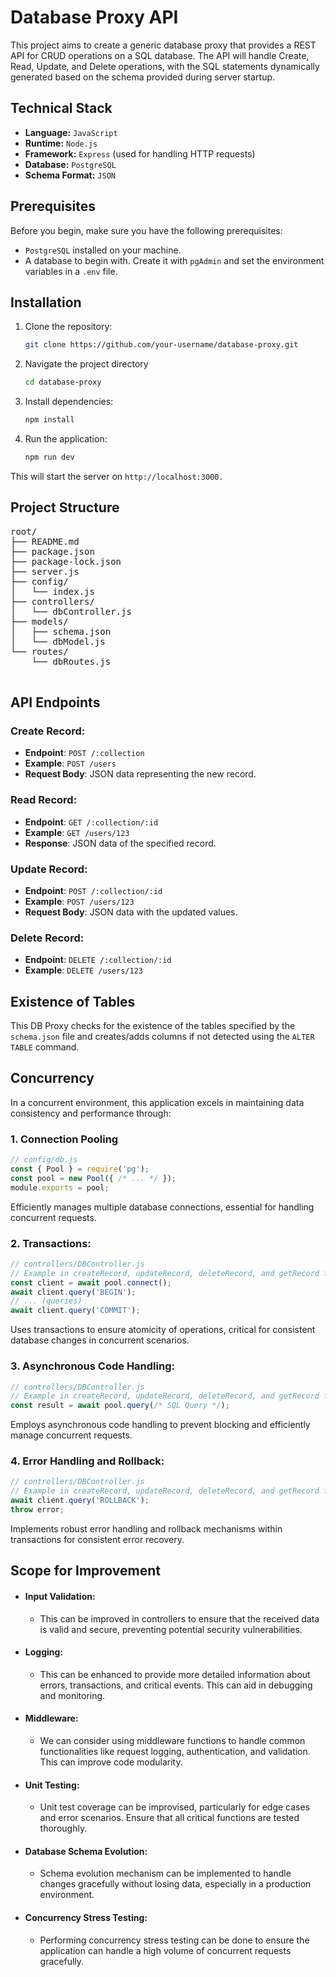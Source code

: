 # Database Proxy API

This project aims to create a generic database proxy that provides a REST API for CRUD operations on a SQL database. The API will handle Create, Read, Update, and Delete operations, with the SQL statements dynamically generated based on the schema provided during server startup.

## Technical Stack

- **Language:** `JavaScript`
- **Runtime:** `Node.js`
- **Framework:** `Express` (used for handling HTTP requests)
- **Database:** `PostgreSQL`
- **Schema Format:** `JSON`

## Prerequisites

Before you begin, make sure you have the following prerequisites:

- `PostgreSQL` installed on your machine.
- A database to begin with. Create it with `pgAdmin` and set the environment variables in a `.env` file.

## Installation

1. Clone the repository:

    ```bash
    git clone https://github.com/your-username/database-proxy.git
    ```

2. Navigate the project directory

    ```sh
    cd database-proxy
    ```

3. Install dependencies:

    ```sh
    npm install
    ```
4. Run the application:

    ```sh
    npm run dev
    ```
This will start the server on `http://localhost:3000.`

## Project Structure

<pre>
root/
├── README.md
├── package.json
├── package-lock.json
├── server.js
├── config/
│   └── index.js
├── controllers/
│   └── dbController.js
├── models/
│   ├── schema.json
│   └── dbModel.js
└── routes/
    └── dbRoutes.js

</pre>

## API Endpoints

### Create Record:
  - **Endpoint**: `POST /:collection`
  - **Example**: `POST /users`
  - **Request Body**: JSON data representing the new record.

### Read Record:
  - **Endpoint**: `GET /:collection/:id`
  - **Example**: `GET /users/123`
  - **Response**: JSON data of the specified record.

### Update Record:
  - **Endpoint**: `POST /:collection/:id`
  - **Example**: `POST /users/123`
  - **Request Body**: JSON data with the updated values.

### Delete Record:
  - **Endpoint**: `DELETE /:collection/:id`
  - **Example**: `DELETE /users/123`

## Existence of Tables

This DB Proxy checks for the existence of the tables specified by the `schema.json` file and creates/adds columns if not detected using the `ALTER TABLE` command.

## Concurrency

In a concurrent environment, this application excels in maintaining data consistency and performance through:

### 1. Connection Pooling

```js
// config/db.js
const { Pool } = require('pg');
const pool = new Pool({ /* ... */ });
module.exports = pool;
```

Efficiently manages multiple database connections, essential for handling concurrent requests.

### 2. Transactions:

```js
// controllers/DBController.js
// Example in createRecord, updateRecord, deleteRecord, and getRecord functions
const client = await pool.connect();
await client.query('BEGIN');
// ... (queries)
await client.query('COMMIT');
```
Uses transactions to ensure atomicity of operations, critical for consistent database changes in concurrent scenarios.

### 3. Asynchronous Code Handling:

```js
// controllers/DBController.js
// Example in createRecord, updateRecord, deleteRecord, and getRecord functions
const result = await pool.query(/* SQL Query */);
```
Employs asynchronous code handling to prevent blocking and efficiently manage concurrent requests.

### 4. Error Handling and Rollback:

```js
// controllers/DBController.js
// Example in createRecord, updateRecord, deleteRecord, and getRecord functions
await client.query('ROLLBACK');
throw error;
```
Implements robust error handling and rollback mechanisms within transactions for consistent error recovery.


## Scope for Improvement
 - #### Input Validation:
   - This can be improved in controllers to ensure that the received data is valid and secure, preventing potential security vulnerabilities.

- #### Logging:
  - This can be enhanced to provide more detailed information about errors, transactions, and critical events. This can aid in debugging and monitoring.

- #### Middleware:
  - We can consider using middleware functions to handle common functionalities like request logging, authentication, and validation. This can improve code modularity.

- #### Unit Testing:
  - Unit test coverage can be improvised, particularly for edge cases and error scenarios. Ensure that all critical functions are tested thoroughly.

- #### Database Schema Evolution:
  - Schema evolution mechanism can be implemented to handle changes gracefully without losing data, especially in a production environment.

- #### Concurrency Stress Testing:
  - Performing concurrency stress testing can be done to ensure the application can handle a high volume of concurrent requests gracefully.